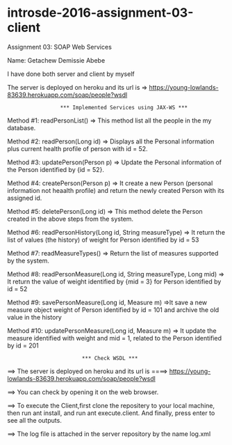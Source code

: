 # introsde-2016-assignment-03-client
Assignment 03: SOAP Web Services

Name: Getachew Demissie Abebe

I have done both server and client by myself

The server is deployed on heroku and its url is => https://young-lowlands-83639.herokuapp.com/soap/people?wsdl

                     *** Implemented Services using JAX-WS ***
Method #1: readPersonList() => This method list all the people in the my database.

Method #2: readPerson(Long id) => Displays all the Personal information plus current health profile of person with id = 52.

Method #3: updatePerson(Person p) => Update the Personal information of the Person identified by {id = 52}.

Method #4: createPerson(Person p) => It create a new Person (personal information not heaalth profile) and return the newly created Person with its assigned id.

Method #5: deletePerson(Long id) => This method delete the Person created in the above steps from the system.

Method #6: readPersonHistory(Long id, String measureType) => It return the list of values (the history) of weight for Person identified by id = 53

Method #7: readMeasureTypes() => Return the list of measures supported by the system.

Method #8: readPersonMeasure(Long id, String measureType, Long mid) => It return the value of weight identified by {mid = 3} for Person identified by id = 52

Method #9: savePersonMeasure(Long id, Measure m) =>It save a new measure object weight of Person identified by id = 101 and archive the old value in the history

Method #10: updatePersonMeasure(Long id, Measure m) => It update the measure identified with weight and mid = 1, related to the Person identified by id = 201

                            *** Check WSDL ***
==> The server is deployed on heroku and its url is ====> https://young-lowlands-83639.herokuapp.com/soap/people?wsdl

==> You can check by opening it on the web browser.

==> To execute the Client,first clone the repositery to your local machine, then run ant install, and run ant execute.client. And finally, press enter to see all the outputs.

==> The log file is attached in the server repository by the name log.xml

